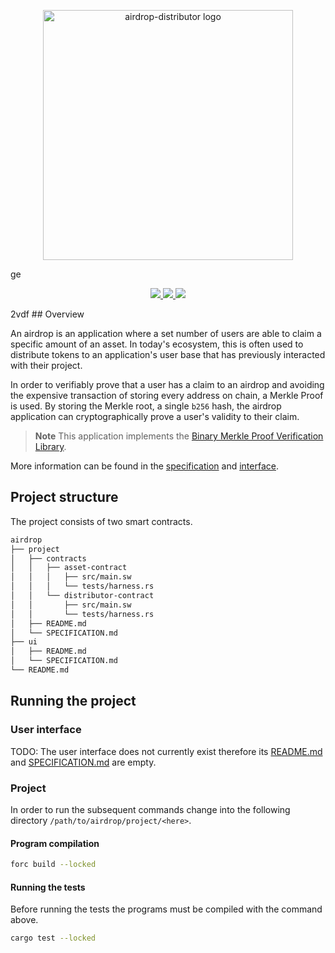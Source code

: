 <p align="center">
    <picture>
        <source media="(prefers-color-scheme: dark)" srcset=".docs/airdrop-distributor_dark.png">
        <img alt="airdrop-distributor logo" width="400px" src=".docs/airdrop-distributor_light.png">
    </picture>
</p>
ge
<p align="center">
    <a href="https://crates.io/crates/forc/0.42.1" alt="forc">
        <img src="https://img.shields.io/badge/forc-v0.42.1-orange" />
    </a>
    <a href="https://crates.io/crates/fuel-core/0.18.3" alt="fuel-core">
        <img src="https://img.shields.io/badge/fuel--core-v0.18.3-yellow" />
    </a>
    <a href="https://crates.io/crates/fuels/0.42.0" alt="forc">
        <img src="https://img.shields.io/badge/fuels-v0.42.0-blue" />
    </a>
</p>
2vdf
## Overview

An airdrop is an application where a set number of users are able to claim a specific amount of an asset. In today's ecosystem, this is often used to distribute tokens to an application's user base that has previously interacted with their project.

In order to verifiably prove that a user has a claim to an airdrop and avoiding the expensive transaction of storing every address on chain, a Merkle Proof is used. By storing the Merkle root, a single `b256` hash, the airdrop application can cryptographically prove a user's validity to their claim.

> **Note** This application implements the [Binary Merkle Proof Verification Library](https://github.com/FuelLabs/sway-libs/tree/master/sway_libs/src/merkle_proof).

More information can be found in the [specification](./project/SPECIFICATION.md) and [interface](./project/contracts/distributor-contract/src/interface.sw).

## Project structure

The project consists of two smart contracts.

<!--Only show most important files e.g. script to run, build etc.-->

```sh
airdrop
├── project
│   ├── contracts
│   │   ├── asset-contract
│   │   │   ├── src/main.sw
│   │   │   └── tests/harness.rs
│   │   └── distributor-contract
│   │       ├── src/main.sw
│   │       └── tests/harness.rs
│   ├── README.md
│   └── SPECIFICATION.md
├── ui
│   ├── README.md
│   └── SPECIFICATION.md
└── README.md
```

## Running the project

### User interface

TODO: The user interface does not currently exist therefore its [README.md](ui/README.md) and [SPECIFICATION.md](ui/SPECIFICATION.md) are empty.

### Project

In order to run the subsequent commands change into the following directory `/path/to/airdrop/project/<here>`.

#### Program compilation

```bash
forc build --locked
```

#### Running the tests

Before running the tests the programs must be compiled with the command above.

```bash
cargo test --locked
```
